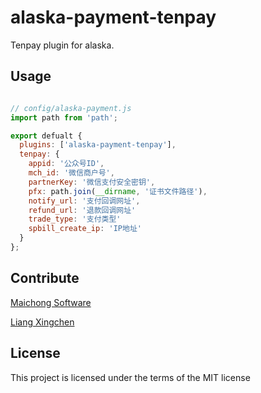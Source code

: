 # alaska-payment-tenpay

Tenpay plugin for alaska.

## Usage

```js

// config/alaska-payment.js
import path from 'path';

export defualt {
  plugins: ['alaska-payment-tenpay'],
  tenpay: {
    appid: '公众号ID',
    mch_id: '微信商户号',
    partnerKey: '微信支付安全密钥',
    pfx: path.join(__dirname, '证书文件路径'),
    notify_url: '支付回调网址',
    refund_url: '退款回调网址'
    trade_type: '支付类型'
    spbill_create_ip: 'IP地址'
  }
};

```

## Contribute
[Maichong Software](http://maichong.it)

[Liang Xingchen](https://github.com/liangxingchen)

## License

This project is licensed under the terms of the MIT license
